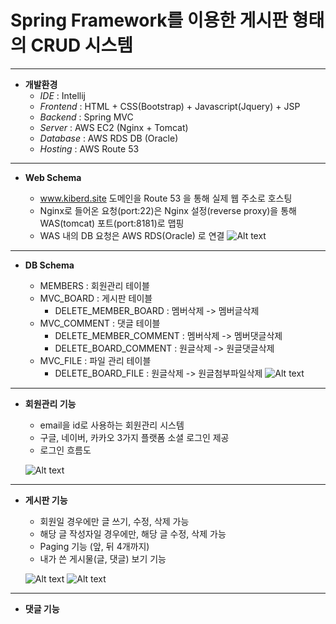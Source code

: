 # Spring Framework를 이용한 게시판 형태의 CRUD 시스템

***

* **개발환경** 
  - *IDE* : Intellij 
  - *Frontend* :  HTML + CSS(Bootstrap) + Javascript(Jquery) + JSP
  - *Backend* : Spring MVC
  - *Server* : AWS EC2 (Nginx + Tomcat)
  - *Database* : AWS RDS DB (Oracle)
  - *Hosting* : AWS Route 53
  
*** 
 
* **Web Schema** 

  - www.kiberd.site 도메인을 Route 53 을 통해 실제 웹 주소로 호스팅
  - Nginx로 들어온 요청(port:22)은 Nginx 설정(reverse proxy)을 통해 WAS(tomcat) 포트(port:8181)로 맵핑
  - WAS 내의 DB 요청은 AWS RDS(Oracle) 로 연결
![Alt text](http://kiberd.dothome.co.kr/portfolio/web.png)

***

* **DB Schema** 

  - MEMBERS : 회원관리 테이블 
  - MVC_BOARD : 게시판 테이블
    + DELETE_MEMBER_BOARD : 멤버삭제 -> 멤버글삭제
  - MVC_COMMENT : 댓글 테이블  
    + DELETE_MEMBER_COMMENT : 멤버삭제 -> 멤버댓글삭제 
    + DELETE_BOARD_COMMENT : 원글삭제 -> 원글댓글삭제
  - MVC_FILE : 파일 관리 테이블 
    + DELETE_BOARD_FILE : 원글삭제 -> 원글첨부파일삭제
![Alt text](http://kiberd.dothome.co.kr/portfolio/dbmodel.PNG)

***

* **회원관리 기능** 

   - email을 id로 사용하는 회원관리 시스템 
   - 구글, 네이버, 카카오 3가지 플랫폼 소셜 로그인 제공
   - 로그인 흐름도
   
   
   ![Alt text](http://kiberd.dothome.co.kr/portfolio/로그인로직.png)

***

* **게시판 기능** 

   - 회원일 경우에만 글 쓰기, 수정, 삭제 가능
   - 해당 글 작성자일 경우에만, 해당 글 수정, 삭제 가능
   - Paging 기능 (앞, 뒤 4개까지)  
   - 내가 쓴 게시물(글, 댓글) 보기 기능 
   
   ![Alt text](http://kiberd.dothome.co.kr/portfolio/paging.PNG)
   ![Alt text](http://kiberd.dothome.co.kr/portfolio/mycontent.PNG)
***

* **댓글 기능** 
